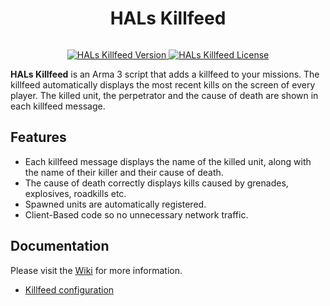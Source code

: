 <h1 align="center">HALs Killfeed</h1>
<p align="center">
    <img src="">
</p>
<p align="center">
    <a href="https://github.com/HallyG/HALs_Killfeed/releases/latest">
        <img src="https://img.shields.io/badge/Version-1.2.1-blue.svg?style=flat-square" alt="HALs Killfeed Version">
    </a>
    <a href="https://github.com/HallyG/HALs_Killfeed/blob/master/LICENSE">
        <img src="https://img.shields.io/badge/License-GPLv3-red.svg?style=flat-square" alt="HALs Killfeed License">
    </a>
</p>

**HALs Killfeed** is an Arma 3 script that adds a killfeed to your missions. The killfeed automatically displays the most recent kills on the screen of every player. The killed unit, the perpetrator and the cause of death are shown in each killfeed message.

## Features
- Each killfeed message displays the name of the killed unit, along with the name of their killer and their cause of death.
- The cause of death correctly displays kills caused by grenades, explosives, roadkills etc.
- Spawned units are automatically registered.
- Client-Based code so no unnecessary network traffic.


## Documentation
Please visit the [Wiki](https://github.com/HallyG/HALs_Killfeed/wiki) for more information.
- [Killfeed configuration](https://github.com/HallyG/HALs_Killfeed/wiki/Configuration "Configuration")
